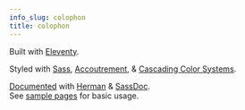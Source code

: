 ```yaml
---
info_slug: colophon
title: colophon
---
```


Built with
[Eleventy](https://11ty.io/).

Styled with
[Sass](https://sass-lang.com/),
[Accoutrement](/accoutrement/), &
[Cascading Color Systems](https://cascading-colors.netlify.com/).

[Documented](/style/) with
[Herman](/herman/) & [SassDoc](https://sassdoc.com/).\
See [sample pages](/sample/)
for basic usage.

